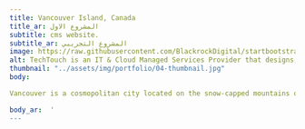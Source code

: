 ```yaml
---
title: Vancouver Island, Canada
title_ar: المشروع الاول
subtitle: cms website.
subtitle_ar: المشروع التجريبي
image: https://raw.githubusercontent.com/BlackrockDigital/startbootstrap-agency/master/src/assets/img/portfolio/01-full.jpg
alt: TechTouch is an IT & Cloud Managed Services Provider that designs, implements and supports solutions for businesses
thumbnail: "../assets/img/portfolio/04-thumbnail.jpg"
body:

Vancouver is a cosmopolitan city located on the snow-capped mountains of the coast on the west coast of Canada with more than 2,000 miles of coastline, and nearly 10,000 lakes and acres of high mountains. The city boasts an attractive assortment of world-class museums, theaters, art galleries and great seafood restaurants. Vancouver offers plenty of opportunities for in-city recreation and visitors, as well as opportunities to enjoy outdoor activities, but with natural wonders that lie outside the city limits.

body_ar:  '
---
```

